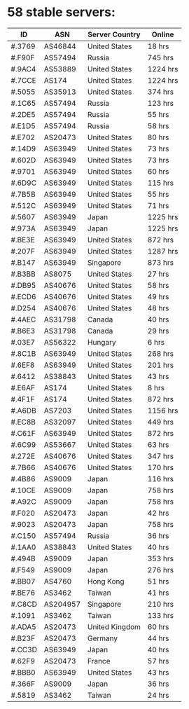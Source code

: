 # 58 stable servers:

| ID | ASN | Server Country | Online |
| ------ | ------ | ------ | ------ |
| #.3769 | AS46844 | United States | 18 hrs |
| #.F90F | AS57494 | Russia | 745 hrs |
| #.9AC4 | AS53889 | United States | 1224 hrs |
| #.7CCE | AS174 | United States | 1224 hrs |
| #.5055 | AS35913 | United States | 374 hrs |
| #.1C65 | AS57494 | Russia | 123 hrs |
| #.2DE5 | AS57494 | Russia | 55 hrs |
| #.E1D5 | AS57494 | Russia | 58 hrs |
| #.E702 | AS20473 | United States | 80 hrs |
| #.14D9 | AS63949 | United States | 73 hrs |
| #.602D | AS63949 | United States | 73 hrs |
| #.9701 | AS63949 | United States | 60 hrs |
| #.6D9C | AS63949 | United States | 115 hrs |
| #.7B5B | AS63949 | United States | 55 hrs |
| #.512C | AS63949 | United States | 71 hrs |
| #.5607 | AS63949 | Japan | 1225 hrs |
| #.973A | AS63949 | Japan | 1225 hrs |
| #.BE3E | AS63949 | United States | 872 hrs |
| #.207F | AS63949 | United States | 1287 hrs |
| #.B147 | AS63949 | Singapore | 873 hrs |
| #.B3BB | AS8075 | United States | 27 hrs |
| #.DB95 | AS40676 | United States | 58 hrs |
| #.ECD6 | AS40676 | United States | 49 hrs |
| #.D254 | AS40676 | United States | 48 hrs |
| #.4AEC | AS31798 | Canada | 40 hrs |
| #.B6E3 | AS31798 | Canada | 29 hrs |
| #.03E7 | AS56322 | Hungary | 6 hrs |
| #.8C1B | AS63949 | United States | 268 hrs |
| #.6EF8 | AS63949 | United States | 201 hrs |
| #.6412 | AS38843 | United States | 43 hrs |
| #.E6AF | AS174 | United States | 8 hrs |
| #.4F1F | AS174 | United States | 872 hrs |
| #.A6DB | AS7203 | United States | 1156 hrs |
| #.EC8B | AS32097 | United States | 449 hrs |
| #.C61F | AS63949 | United States | 872 hrs |
| #.6C99 | AS53667 | United States | 63 hrs |
| #.272E | AS40676 | United States | 347 hrs |
| #.7B66 | AS40676 | United States | 170 hrs |
| #.4B86 | AS9009 | Japan | 116 hrs |
| #.10CE | AS9009 | Japan | 758 hrs |
| #.A92C | AS9009 | Japan | 758 hrs |
| #.F020 | AS20473 | Japan | 42 hrs |
| #.9023 | AS20473 | Japan | 758 hrs |
| #.C150 | AS57494 | Russia | 36 hrs |
| #.1AA0 | AS38843 | United States | 40 hrs |
| #.494B | AS9009 | Japan | 353 hrs |
| #.F549 | AS9009 | Japan | 276 hrs |
| #.BB07 | AS4760 | Hong Kong | 51 hrs |
| #.BE76 | AS3462 | Taiwan | 41 hrs |
| #.C8CD | AS204957 | Singapore | 210 hrs |
| #.1091 | AS3462 | Taiwan | 133 hrs |
| #.ADA5 | AS20473 | United Kingdom | 60 hrs |
| #.B23F | AS20473 | Germany | 44 hrs |
| #.CC3D | AS63949 | Japan | 40 hrs |
| #.62F9 | AS20473 | France | 57 hrs |
| #.BBB0 | AS63949 | United States | 43 hrs |
| #.366F | AS9009 | Japan | 36 hrs |
| #.5819 | AS3462 | Taiwan | 24 hrs |

